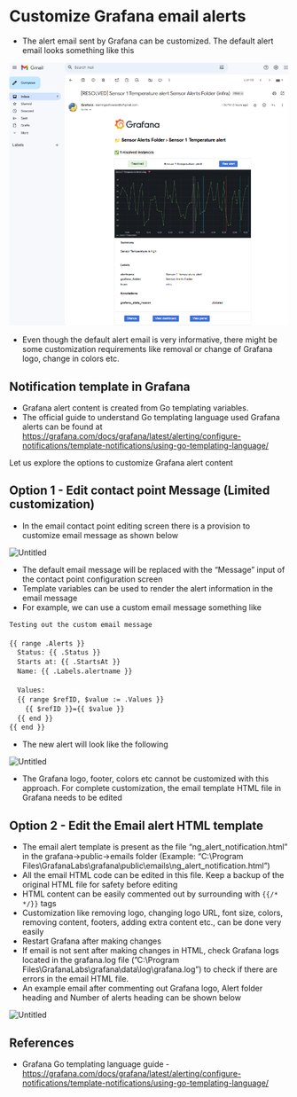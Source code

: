 # Customize Grafana email alerts

- The alert email sent by Grafana can be customized. The default alert email looks something like this

![grafana_alert_email_image_demo.png](https://github.com/nagasudhirpulla/taming_python/blob/master/blog/skills/assets/img/grafana_alert_email_image_demo.png?raw=true)

- Even though the default alert email is very informative, there might be some customization requirements like removal or change of Grafana logo, change in colors etc.

## Notification template in Grafana

- Grafana alert content is created from Go templating variables.
- The official guide to understand Go templating language used Grafana alerts can be found at https://grafana.com/docs/grafana/latest/alerting/configure-notifications/template-notifications/using-go-templating-language/

Let us explore the options to customize Grafana alert content

## Option 1 - Edit contact point Message (Limited customization)

- In the email contact point editing screen there is a provision to customize email message as shown below

![Untitled](https://prod-files-secure.s3.us-west-2.amazonaws.com/e2127588-bc2c-4960-9072-182c822d4772/71b50a85-beab-4b41-8c46-f9ea6ee2faff/Untitled.png)

- The default email message will be replaced with the “Message” input of the contact point configuration screen
- Template variables can be used to render the alert information in the email message
- For example, we can use a custom email message something like

```html
Testing out the custom email message

{{ range .Alerts }}
  Status: {{ .Status }}
  Starts at: {{ .StartsAt }}
  Name: {{ .Labels.alertname }}
  
  Values:
  {{ range $refID, $value := .Values }}
    {{ $refID }}={{ $value }}
  {{ end }}
{{ end }}

```

- The new alert will look like the following

![Untitled](https://prod-files-secure.s3.us-west-2.amazonaws.com/e2127588-bc2c-4960-9072-182c822d4772/8dd10d62-884a-4612-b621-9137a7e17d4c/Untitled.png)

- The Grafana logo, footer, colors etc cannot be customized with this approach. For complete customization, the email template HTML file in Grafana needs to be edited

## Option 2 - Edit the Email alert HTML template

- The email alert template is present as the file “ng_alert_notification.html” in the grafana→public→emails folder (Example: “C:\Program Files\GrafanaLabs\grafana\public\emails\ng_alert_notification.html”)
- All the email HTML code can be edited in this file. Keep a backup of the original HTML file for safety before editing
- HTML content can be easily commented out by surrounding with `{{/*` `*/}}` tags
- Customization like removing logo, changing logo URL, font size, colors, removing content, footers, adding extra content etc., can be done very easily
- Restart Grafana after making changes
- If email is not sent after making changes in HTML, check Grafana logs located in the grafana.log file (”C:\Program Files\GrafanaLabs\grafana\data\log\grafana.log”) to check if there are errors in the email HTML file.
- An example email after commenting out Grafana logo, Alert folder heading and Number of alerts heading can be shown below

![Untitled](https://prod-files-secure.s3.us-west-2.amazonaws.com/e2127588-bc2c-4960-9072-182c822d4772/170cc36d-b626-42ec-8d44-1864277692b3/Untitled.png)

## References

- Grafana Go templating language guide - https://grafana.com/docs/grafana/latest/alerting/configure-notifications/template-notifications/using-go-templating-language/
<!--stackedit_data:
eyJoaXN0b3J5IjpbLTU0NjgzODQ2MywtMTY5MTY2ODk2NF19
-->